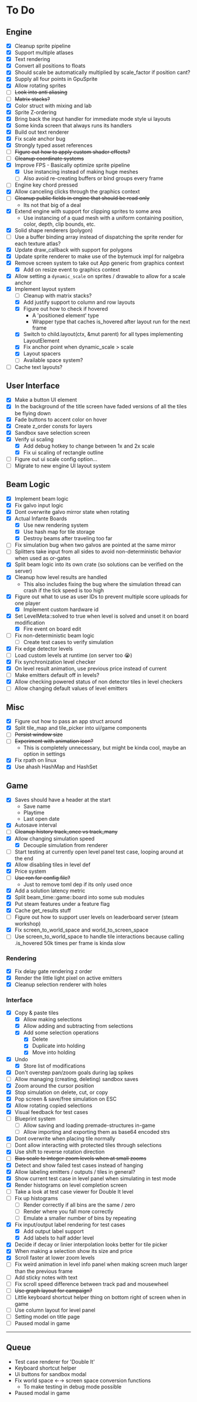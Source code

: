 # To Do

## Engine

- [x] Cleanup sprite pipeline
- [x] Support multiple atlases
- [x] Text rendering
- [x] Convert all positions to floats
- [x] Should scale be automatically multiplied by scale_factor if position cant?
- [x] Supply all four points in GpuSprite
- [x] Allow rotating sprites
- [ ] ~~Look into anti aliasing~~
- [ ] ~~Matrix stacks?~~
- [x] Color struct with mixing and lab
- [x] Sprite Z-ordering
- [x] Bring back the input handler for immediate mode style ui layouts
- [x] Some kinda screen that always runs its handlers
- [x] Build out text renderer
- [x] Fix scale anchor bug
- [x] Strongly typed asset references
- [ ] ~~Figure out how to apply custom shader effects?~~
- [ ] ~~Cleanup coordinate systems~~
- [x] Improve FPS - Basically optimize sprite pipeline
  - [x] Use instancing instead of making huge meshes
  - [ ] Also avoid re-creating buffers or bind groups every frame
- [ ] Engine key chord pressed
- [x] Allow canceling clicks through the graphics context
- [ ] ~~Cleanup public fields in engine that should be read only~~
  - Its not that big of a deal
- [x] Extend engine with support for clipping sprites to some area
  - Use instancing of a quad mesh with a uniform containing position, color, depth, clip bounds, etc.
- [x] Solid shape renderers (polygon)
- [ ] Use a buffer binding array instead of dispatching the sprite render for each texture atlas?
- [x] Update draw_callback with support for polygons
- [x] Update sprite renderer to make use of the bytemuck impl for nalgebra
- [x] Remove screen system to take out App generic from graphics context
  - [x] Add on resize event to graphics context
- [x] Allow setting a `dynamic_scale` on sprites / drawable to allow for a scale anchor
- [x] Implement layout system
  - [ ] Cleanup with matrix stacks?
  - [x] Add justify support to column and row layouts
  - [X] Figure out how to check if hovered
    - A 'positioned element' type
    - Wrapper type that caches is_hovered after layout run for the next frame
  - [x] Switch to child.layout(ctx, &mut parent) for all types implementing LayoutElement
  - [x] Fix anchor point when dynamic_scale > scale
  - [x] Layout spacers
  - [ ] Available space system?
- [ ] Cache text layouts?

## User Interface

- [x] Make a button UI element
- [x] In the background of the title screen have faded versions of all the tiles be flying down
- [x] Fade buttons to accent color on hover
- [x] Create z_order consts for layers
- [x] Sandbox save selection screen
- [x] Verify ui scaling
  - [x] Add debug hotkey to change between 1x and 2x scale
  - [x] Fix ui scaling of rectangle outline
- [ ] Figure out ui scale config option...
- [ ] Migrate to new engine UI layout system

## Beam Logic

- [x] Implement beam logic
- [x] Fix galvo input logic
- [x] Dont overwrite galvo mirror state when rotating
- [x] Actual Infante Boards
  - [x] Use new rendering system
  - [x] Use hash map for tile storage
  - [x] Destroy beams after traveling too far
- [ ] Fix simulation bug when two galvos are pointed at the same mirror
- [ ] Splitters take input from all sides to avoid non-deterministic behavior when used as or-gates
- [x] Split beam logic into its own crate (so solutions can be verified on the server)
- [x] Cleanup how level results are handled
  - This also includes fixing the bug where the simulation thread can crash if the tick speed is too high
- [x] Figure out what to use as user IDs to prevent multiple score uploads for one player
  - [x] Implement custom hardware id
- [x] Set LevelMeta::solved to true when level is solved and unset it on board modification
  - [x] Fire event on board edit
- [ ] Fix non-deterministic beam logic
  - [ ] Create test cases to verify simulation
- [x] Fix edge detector levels
- [ ] Load custom levels at runtime (on server too :sob:)
- [x] Fix synchronization level checker
- [x] On level result animation, use previous price instead of current
- [ ] Make emitters default off in levels?
- [x] Allow checking powered status of non detector tiles in level checkers
- [ ] Allow changing default values of level emitters

## Misc

- [x] Figure out how to pass an app struct around
- [x] Split tile_map and tile_picker into ui/game components
- [ ] ~~Persist window size~~
- [ ] ~~Experiment with animation icon?~~
  - This is completely unnecessary, but might be kinda cool, maybe an option in settings
- [x] Fix rpath on linux
- [x] Use ahash HashMap and HashSet

## Game

- [x] Saves should have a header at the start
  - Save name
  - Playtime
  - Last open date
- [x] Autosave interval
- [ ] ~~Cleanup history track_once vs track_many~~
- [x] Allow changing simulation speed
  - [x] Decouple simulation from renderer
- [ ] Start testing at currently open level panel test case, looping around at the end
- [x] Allow disabling tiles in level def
- [x] Price system
- [ ] ~~Use ron for config file?~~
  - Just to remove toml dep if its only used once
- [x] Add a solution latency metric
- [x] Split beam_time::game::board into some sub modules
- [x] Put steam features under a feature flag
- [x] Cache get_results stuff
- [ ] Figure out how to support user levels on leaderboard server (steam workshop)
- [x] Fix screen_to_world_space and world_to_screen_space
- [ ] Use screen_to_world_space to handle tile interactions because calling .is_hovered 50k times per frame is kinda slow

### Rendering

- [x] Fix delay gate rendering z order
- [x] Render the little light pixel on active emitters
- [x] Cleanup selection renderer with holes

### Interface

- [x] Copy & paste tiles
  - [x] Allow making selections
  - [x] Allow adding and subtracting from selections
  - [x] Add some selection operations
    - [x] Delete
    - [x] Duplicate into holding
    - [x] Move into holding
- [x] Undo
  - [x] Store list of modifications
- [x] Don't overstep pan/zoom goals during lag spikes
- [ ] Allow managing (creating, deleting) sandbox saves
- [x] Zoom around the cursor position
- [x] Stop simulation on delete, cut, or copy
- [x] Pop screen & save/free simulation on ESC
- [x] Allow rotating copied selections
- [x] Visual feedback for test cases
- [ ] Blueprint system
  - [ ] Allow saving and loading premade-structures in-game
  - [ ] Allow importing and exporting them as base64 encoded strs
- [x] Dont overwrite when placing tile normally
- [ ] Dont allow interacting with protected tiles through selections
- [x] Use shift to reverse rotation direction
- [ ] ~~Bias scale to integer zoom levels when at small zooms~~
- [x] Detect and show failed test cases instead of hanging
- [x] Allow labeling emitters / outputs / tiles in general?
- [x] Show current test case in level panel when simulating in test mode
- [x] Render histograms on level completion screen
- [ ] Take a look at test case viewer for Double It level
- [ ] Fix up histograms
  - [ ] Render correctly if all bins are the same / zero
  - [ ] Render where you fall more correctly
  - [ ] Emulate a smaller number of bins by repeating
- [x] Fix input/output label rendering for test cases
  - [x] Add output label support
  - [x] Add labels to half adder level
- [x] Decide if decay or linier interpolation looks better for tile picker
- [x] When making a selection show its size and price
- [x] Scroll faster at lower zoom levels
- [ ] Fix weird animation in level info panel when making screen much larger than the previous frame
- [ ] Add sticky notes with text
- [ ] Fix scroll speed difference between track pad and mousewheel
- [ ] ~~Use graph layout for campaign?~~
- [ ] Little keyboard shortcut helper thing on bottom right of screen when in game
- [ ] Use column layout for level panel
- [ ] Setting model on title page
- [ ] Paused modal in game

---

## Queue

- Test case renderer for 'Double It'
- Keyboard shortcut helper
- Ui buttons for sandbox modal
- Fix world space ←→ screen space conversion functions
  - To make testing in debug mode possible
- Paused modal in game
